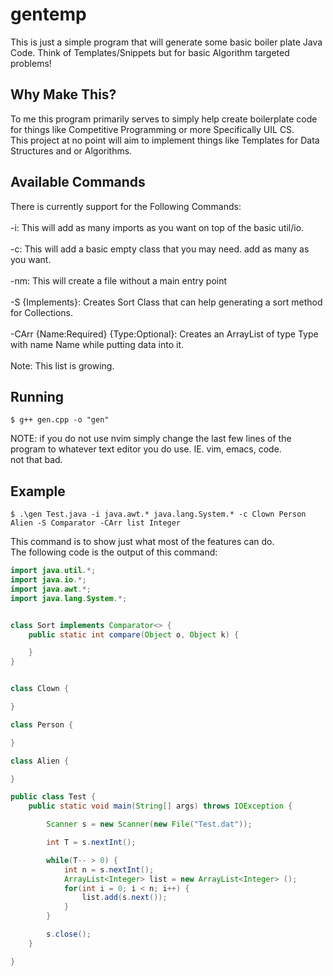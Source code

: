 # gentemp
This is just a simple program that will generate some basic boiler plate Java Code. Think of Templates/Snippets but for basic Algorithm targeted problems!

## Why Make This? 
To me this program primarily serves to simply help create boilerplate code for things like Competitive Programming or more Specifically UIL CS. <br />
This project at no point will aim to implement things like Templates for Data Structures and or Algorithms.  <br />

## Available Commands
There is currently support for the Following Commands: <br /> <br />
-i: This will add as many imports as you want on top of the basic util/io. <br /> <br />
-c: This will add a basic empty class that you may need. add as many as you want. <br /> <br />
-nm: This will create a file without a main entry point <br /> <br />
-S {Implements}: Creates Sort Class that can help generating a sort method for Collections. <br /> <br />
-CArr {Name:Required} {Type:Optional}: Creates an ArrayList of type Type with name Name while putting data into it.  <br /> <br />
Note: This list is growing. <br />
## Running
```
$ g++ gen.cpp -o "gen" 
```
NOTE: if you do not use nvim simply change the last few lines of the program to whatever text editor you do use. IE. vim, emacs, code. <br/>
not that bad.  <br />
## Example
```
$ .\gen Test.java -i java.awt.* java.lang.System.* -c Clown Person Alien -S Comparator -CArr list Integer 
```
This command is to show just what most of the features can do.  <br />
The following code is the output of this command:  <br />

``` java
import java.util.*;
import java.io.*;
import java.awt.*;
import java.lang.System.*;


class Sort implements Comparator<> {
	public static int compare(Object o, Object k) {

	}
}


class Clown {

}

class Person {

}

class Alien {

}

public class Test {
	public static void main(String[] args) throws IOException {

		Scanner s = new Scanner(new File("Test.dat"));

		int T = s.nextInt();

		while(T-- > 0) {
			int n = s.nextInt();
			ArrayList<Integer> list = new ArrayList<Integer> ();
			for(int i = 0; i < n; i++) {
				list.add(s.next());
			}
		}

		s.close();
	}

}
```

